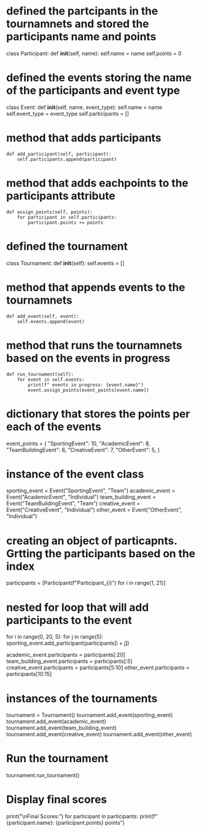 # defined the partcipants in the tournamnets and stored the participants name and points 
class Participant:
    def __init__(self, name):
        self.name = name
        self.points = 0

# defined the events storing the name of the participants and event type
class Event:
    def __init__(self, name, event_type):
        self.name = name
        self.event_type = event_type
        self.participants = []


# method that adds participants   
    def add_participant(self, participant):
        self.participants.append(participant)

# method that adds eachpoints to the participants attribute 
    def assign_points(self, points):
        for participant in self.participants:
            participant.points += points

# defined the tournament
class Tournament:
    def __init__(self):
        self.events = []

# method that appends events to the tournamnets
    def add_event(self, event):
        self.events.append(event)

# method that runs the tournamnets based on the events in progress
    def run_tournament(self):
        for event in self.events:
            print(f" events in progress: {event.name}")
            event.assign_points(event_points[event.name])

# dictionary that stores the points per each of the events 
event_points = {
    "SportingEvent": 10,
    "AcademicEvent": 8,
    "TeamBuildingEvent": 6,
    "CreativeEvent": 7,
    "OtherEvent": 5,
}

# instance of the event class 
sporting_event = Event("SportingEvent", "Team")
academic_event = Event("AcademicEvent", "Individual")
team_building_event = Event("TeamBuildingEvent", "Team")
creative_event = Event("CreativeEvent", "Individual")
other_event = Event("OtherEvent", "Individual")

# creating an object of particapnts. Grtting the participants based on the index
participants = [Participant(f"Participant_{i}") for i in range(1, 21)]

# nested for loop that will add participants to the event
for i in range(0, 20, 5):
    for j in range(5):
        sporting_event.add_participant(participants[i + j])

academic_event.participants = participants[:20]
team_building_event.participants = participants[:5]
creative_event.participants = participants[5:10]
other_event.participants = participants[10:15]

# instances of the tournaments 
tournament = Tournament()
tournament.add_event(sporting_event)
tournament.add_event(academic_event)
tournament.add_event(team_building_event)
tournament.add_event(creative_event)
tournament.add_event(other_event)

# Run the tournament
tournament.run_tournament()

# Display final scores
print("\nFinal Scores:")
for participant in participants:
    print(f"{participant.name}: {participant.points} points")

